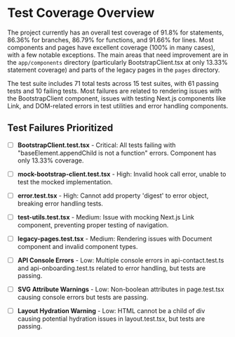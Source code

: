 # Test Coverage Overview

The project currently has an overall test coverage of 91.8% for statements, 86.36% for branches, 86.79% for functions, and 91.66% for lines. Most components and pages have excellent coverage (100% in many cases), with a few notable exceptions. The main areas that need improvement are in the `app/components` directory (particularly BootstrapClient.tsx at only 13.33% statement coverage) and parts of the legacy pages in the `pages` directory.

The test suite includes 71 total tests across 15 test suites, with 61 passing tests and 10 failing tests. Most failures are related to rendering issues with the BootstrapClient component, issues with testing Next.js components like Link, and DOM-related errors in test utilities and error handling components.

## Test Failures Prioritized

- [ ] **BootstrapClient.test.tsx** - Critical: All tests failing with "baseElement.appendChild is not a function" errors. Component has only 13.33% coverage.

- [ ] **mock-bootstrap-client.test.tsx** - High: Invalid hook call error, unable to test the mocked implementation.

- [ ] **error.test.tsx** - High: Cannot add property 'digest' to error object, breaking error handling tests.

- [ ] **test-utils.test.tsx** - Medium: Issue with mocking Next.js Link component, preventing proper testing of navigation.

- [ ] **legacy-pages.test.tsx** - Medium: Rendering issues with Document component and invalid component types.

- [ ] **API Console Errors** - Low: Multiple console errors in api-contact.test.ts and api-onboarding.test.ts related to error handling, but tests are passing.

- [ ] **SVG Attribute Warnings** - Low: Non-boolean attributes in page.test.tsx causing console errors but tests are passing.

- [ ] **Layout Hydration Warning** - Low: HTML cannot be a child of div causing potential hydration issues in layout.test.tsx, but tests are passing.